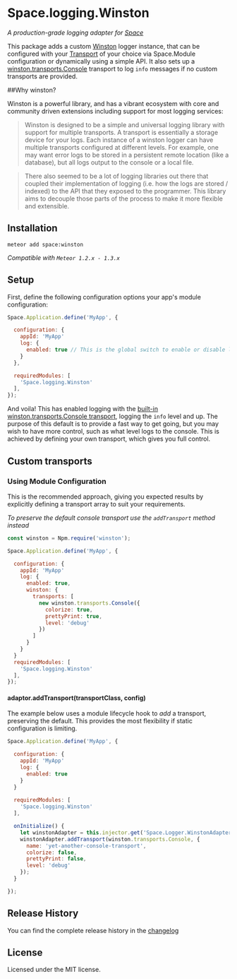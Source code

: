 # Space.logging.Winston
_A production-grade logging adapter for [Space](http://www.github.com/meteor-space)_

This package adds a custom [Winston](https://github.com/winstonjs/winston) logger instance, that can be configured with your [Transport](https://github.com/winstonjs/winston/blob/master/docs/transports.md) of your choice via Space.Module configuration or dynamically using a simple API. It also sets up a [winston.transports.Console](https://github.com/winstonjs/winston/blob/master/docs/transports.md#console-transport) transport to log `info` messages if no custom transports are provided.

##Why winston?

Winston is a powerful library, and has a vibrant ecosystem with core and community driven extensions including support for most logging services:

> Winston is designed to be a simple and universal logging library with support for multiple transports. A transport is essentially a storage device for your logs. Each instance of a winston logger can have multiple transports configured at different levels. For example, one may want error logs to be stored in a persistent remote location (like a database), but all logs output to the console or a local file.

>There also seemed to be a lot of logging libraries out there that coupled their implementation of logging (i.e. how the logs are stored / indexed) to the API that they exposed to the programmer. This library aims to decouple those parts of the process to make it more flexible and extensible.

## Installation
`meteor add space:winston`

*Compatible with `Meteor 1.2.x - 1.3.x`*

## Setup

First, define the following configuration options your app's module configuration:

```javascript
Space.Application.define('MyApp', {

  configuration: {
    appId: 'MyApp'
    log: {
      enabled: true // This is the global switch to enable or disable logging
    }
  },

  requiredModules: [
    'Space.logging.Winston'
  ],
});
```
And voila! This has enabled logging with the [built-in winston.transports.Console transport](source/server/winston-adaptor.js#L39), logging the `info` level and up. The purpose of this default is to provide a fast way to get going, but you may wish to have more control, such as what level logs to the console. This is achieved by defining your own transport, which gives you full control.

## Custom transports

### Using Module Configuration
This is the recommended approach, giving you expected results by explicitly defining
a transport array to suit your requirements.

_To preserve the default console transport use the `addTransport` method instead_

```javascript
const winston = Npm.require('winston');

Space.Application.define('MyApp', {

  configuration: {
    appId: 'MyApp'
    log: {
      enabled: true,
      winston: {
        transports: [
          new winston.transports.Console({
            colorize: true,
            prettyPrint: true,
            level: 'debug'
          })
        ]
      }
    }
  }
  requiredModules: [
    'Space.logging.Winston'
  ],
});
```





#### adaptor.addTransport(transportClass, config)

The example below uses a module lifecycle hook to _add_ a transport, preserving the default. This provides the most flexibility if static configuration is limiting.

```javascript
Space.Application.define('MyApp', {

  configuration: {
    appId: 'MyApp'
    log: {
      enabled: true
    }
  }
  
  requiredModules: [
    'Space.logging.Winston'
  ],

  onInitialize() {
    let winstonAdapter = this.injector.get('Space.Logger.WinstonAdapter');
    winstonAdapter.addTransport(winston.transports.Console, {
      name: 'yet-another-console-transport',
      colorize: false,
      prettyPrint: false,
      level: 'debug'
    });
  }

});
```

## Release History
You can find the complete release history in the
[changelog](https://github.com/meteor-space/winston/blob/master/CHANGELOG.md)

## License
Licensed under the MIT license.